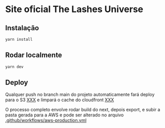 # Site oficial The Lashes Universe

## Instalação

```bash
yarn install
```


## Rodar localmente

```bash
yarn dev
```

## Deploy

Qualquer push no branch main do projeto automaticamente fará deploy para o S3 [XXX](https://s3.console.aws.amazon.com/s3/buckets/XXX?region=sa-east-1&tab=objects)
e limpará o cache do cloudfront [XXX](https://us-east-1.console.aws.amazon.com/cloudfront/v3/home?region=sa-east-1#/distributions/XXX)

O processo completo envolve rodar build do next, depois export, e subir a pasta gerada para a AWS e pode ser alterado no arquivo 
[.github/workflows/aws-production.yml](.github/workflows/aws-production.yml)
